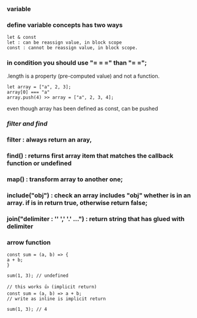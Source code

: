 ### variable

### define variable concepts has two ways

    let & const
    let : can be reassign value, in block scope
    const : cannot be reassign value, in block scope.

### in condition you should use "= = =" than "= =";

.length is a property (pre-computed value) and not a function.

    let array = ["a", 2, 3];
    array[0] === "a"
    array.push(4) >> array = ["a", 2, 3, 4];

even though array has been defined as const, can be pushed

### **_filter and find_**

### filter : always return an aray,

### find() : returns first array item that matches the callback function or undefined

### map() : transform array to another one;

### include("obj") : check an array includes "obj" whether is in an array. if is in return true, otherwise return false;

### join("delimiter : '\' ',' '.' ...") : return string that has glued with delimiter

### arrow function

    const sum = (a, b) => {
    a + b;
    }

    sum(1, 3); // undefined

    // this works 👍 (implicit return)
    const sum = (a, b) => a + b;
    // write as inline is implicit return

    sum(1, 3); // 4
